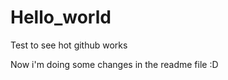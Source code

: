 Hello_world
===========

Test to see hot github works

Now i'm doing some changes in the readme file :D

